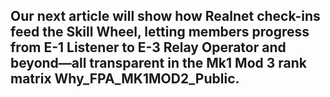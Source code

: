 Our next article will show how Realnet check-ins feed the **Skill Wheel**, letting members progress from E-1 Listener to E-3 Relay Operator and beyond—all transparent in the Mk1 Mod 3 rank matrix Why_FPA_MK1MOD2_Public.  
---